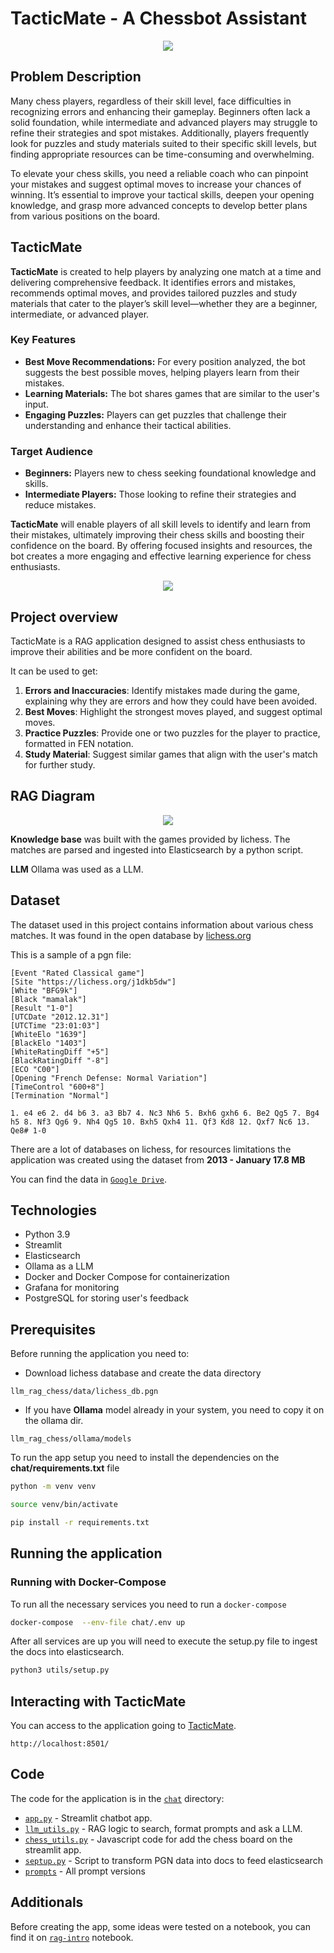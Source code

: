 # TacticMate - A Chessbot Assistant 


<p align="center">
  <img src="img/chess_app_logo.jpg">
</p>

## Problem Description

Many chess players, regardless of their skill level, face difficulties in recognizing errors and enhancing their gameplay. Beginners often lack a solid foundation, while intermediate and advanced players may struggle to refine their strategies and spot mistakes. Additionally, players frequently look for puzzles and study materials suited to their specific skill levels, but finding appropriate resources can be time-consuming and overwhelming.

To elevate your chess skills, you need a reliable coach who can pinpoint your mistakes and suggest optimal moves to increase your chances of winning. It’s essential to improve your tactical skills, deepen your opening knowledge, and grasp more advanced concepts to develop better plans from various positions on the board.

## TacticMate

**TacticMate** is created to help players by analyzing one match at a time and delivering comprehensive feedback. It identifies errors and mistakes, recommends optimal moves, and provides tailored puzzles and study materials that cater to the player’s skill level—whether they are a beginner, intermediate, or advanced player.


### Key Features

- **Best Move Recommendations:** For every position analyzed, the bot suggests the best possible moves, helping players learn from their mistakes.
- **Learning Materials:** The bot shares games that are similar to the user's input.
- **Engaging Puzzles:** Players can get puzzles that challenge their understanding and enhance their tactical abilities.

### Target Audience

- **Beginners:** Players new to chess seeking foundational knowledge and skills.
- **Intermediate Players:** Those looking to refine their strategies and reduce mistakes.

**TacticMate** will enable players of all skill levels to identify and learn from their mistakes, ultimately improving their chess skills and boosting their confidence on the board. By offering focused insights and resources, the bot creates a more engaging and effective learning experience for chess enthusiasts.

<p align="center">
  <img src="img/app.png">
</p>


## Project overview

TacticMate is a RAG application designed to assist chess enthusiasts to improve 
their abilities and be more confident on the board.

It can be used to get:

1. **Errors and Inaccuracies**: Identify mistakes made during the game, explaining why they are errors and how they could have been avoided.
2. **Best Moves**: Highlight the strongest moves played, and suggest optimal moves.
3. **Practice Puzzles**: Provide one or two puzzles for the player to practice, formatted in FEN notation.
4. **Study Material**: Suggest similar games that align with the user's match for further study.

## RAG Diagram

<p align="center">
  <img src="img/chess_assistant_app_diagram.png">
</p>

**Knowledge base** was built with the games provided by lichess. The matches are parsed and ingested into Elasticsearch by a python script.

**LLM** Ollama was used as a LLM.

## Dataset

The dataset used in this project contains information about
various chess matches. It was found in the open database by
[lichess.org](https://database.lichess.org/)

This is a sample of a pgn file:
```
[Event "Rated Classical game"]
[Site "https://lichess.org/j1dkb5dw"]
[White "BFG9k"]
[Black "mamalak"]
[Result "1-0"]
[UTCDate "2012.12.31"]
[UTCTime "23:01:03"]
[WhiteElo "1639"]
[BlackElo "1403"]
[WhiteRatingDiff "+5"]
[BlackRatingDiff "-8"]
[ECO "C00"]
[Opening "French Defense: Normal Variation"]
[TimeControl "600+8"]
[Termination "Normal"]

1. e4 e6 2. d4 b6 3. a3 Bb7 4. Nc3 Nh6 5. Bxh6 gxh6 6. Be2 Qg5 7. Bg4 h5 8. Nf3 Qg6 9. Nh4 Qg5 10. Bxh5 Qxh4 11. Qf3 Kd8 12. Qxf7 Nc6 13. Qe8# 1-0

```

There are a lot of databases on lichess, for resources limitations the application
was created using the dataset from **2013 - January	17.8 MB**


You can find the data in [`Google Drive`](https://drive.google.com/file/d/1kp_3wBAJ-ILfFTwc1MvhLnhXKu2Y4Ki_/view?usp=sharing).

## Technologies

- Python 3.9
- Streamlit
- Elasticsearch
- Ollama as a LLM
- Docker and Docker Compose for containerization
- Grafana for monitoring 
- PostgreSQL for storing user's feedback

## Prerequisites

Before running the application you need to:
- Download lichess database and create the data directory
```
llm_rag_chess/data/lichess_db.pgn
```

- If you have **Ollama** model already in your system, you need to copy it
on the ollama dir.
```
llm_rag_chess/ollama/models
```

To run the app setup you need to install the dependencies on the **chat/requirements.txt** file

```bash
python -m venv venv
```

```bash
source venv/bin/activate
```

```bash
pip install -r requirements.txt
```

## Running the application

### Running with Docker-Compose

To run all the necessary services you need to run a `docker-compose`

```bash
docker-compose  --env-file chat/.env up
```

After all services are up you will need to execute the setup.py file to 
ingest the docs into elasticsearch.

```bash
python3 utils/setup.py
```


## Interacting with TacticMate

You can access to the application going to [TacticMate](http://localhost:8501/).
```
http://localhost:8501/
```


## Code

The code for the application is in the [`chat`](chat/) directory:

- [`app.py`](chat/app.py) - Streamlit chatbot app.
- [`llm_utils.py`](chat/utils/llm_utils.py) - RAG logic to search, format prompts and ask a LLM.
- [`chess_utils.py`](chat/utils/chess_utils.py) - Javascript code for add the chess board on the streamlit app.
- [`septup.py`](chat/utils/septup.py) - Script to transform PGN data into docs to feed elasticsearch
- [`prompts`](chat/utils/prompts) - All prompt versions

## Additionals

Before creating the app, some ideas were tested on a notebook, you can find it on [`rag-intro`](rag-intro.ipynb) notebook.